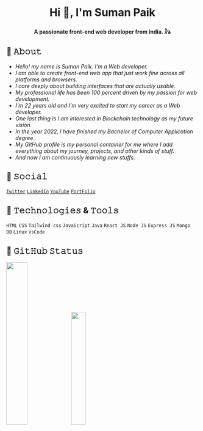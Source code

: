 <h1 align="center">Hi 👋, I'm Suman Paik</h1>
<h4 align="center">A passionate front-end web developer from India. 𓃦</h4>

## 🎯 𝙰𝚋𝚘𝚞𝚝
- _Hello! my name is Suman Paik. I’m a Web developer._
- _I am able to create front-end web app that just work fine across all platforms and browsers._ 
- _I care deeply about building interfaces that are actually usable._ 
- _My professional life has been 100 percent driven by my passion for web development._
- _I’m 22 years old and I’m very excited to start my career as a Web developer._ 
- _One last thing is I am interested in Blockchain technology as my future vision._ 
- _In the year 2022, I have finished my Bachelor of Computer Application degree._
- _My GitHub profile is my personal container for me where I add everything about my journey, projects, and other kinds of stuff._ 
- _And now I am continuously learning new stuffs._

## 🎯 𝚂𝚘𝚌𝚒𝚊𝚕
[`Twitter`](https://twitter.com/sumanpaikdev)
[`LinkedIn`](https://www.linkedin.com/in/suman-paik-21a2b5213/)
[`YouTube`](https://www.youtube.com/channel/UCR_xSSXs7j5luzlMWfgdvUw)
[`PortFolio`](https://sumanpaikdev.github.io/sumanpaik.dev/)
<br/>

## 🎯 𝚃𝚎𝚌𝚑𝚗𝚘𝚕𝚘𝚐𝚒𝚎𝚜 & 𝚃𝚘𝚘𝚕𝚜
`HTML` `CSS` `Tailwind css` `JavaScript` `Java` `React JS` `Node JS` `Express JS` `Mongo DB` `Linux` `VsCode`
<br />

## 🎯 𝙶𝚒𝚝𝙷𝚞𝚋 𝚂𝚝𝚊𝚝𝚞𝚜

<p align="left">
  <img width="33%" src="https://github-readme-streak-stats.herokuapp.com/?user=sumanpaikdev&theme=radical" />
  <img width="27.5%" src="https://github-readme-stats.vercel.app/api/top-langs/?username=sumanpaikdev&layout=compact&theme=radical" />
</p>


